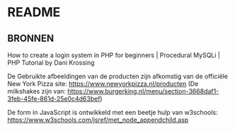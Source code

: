# README 
## BRONNEN
How to create a login system in PHP for beginners | Procedural MySQLi | PHP Tutorial
by Dani Krossing

De Gebruikte afbeeldingen van de producten zijn afkomstig van de officiële New York Pizza site: https://www.newyorkpizza.nl/producten (De milkshakes zijn van: https://www.burgerking.nl/menu/section-3668daf1-3feb-45fe-861d-25e0c4d63bef)

De form in JavaScript is ontwikkeld met een beetje hulp van w3schools: https://www.w3schools.com/jsref/met_node_appendchild.asp